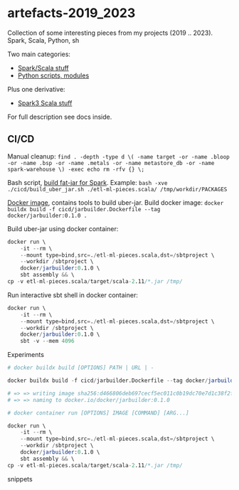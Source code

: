 # artefacts-2019_2023

Collection of some interesting pieces from my projects (2019 .. 2023). Spark, Scala, Python, sh

Two main categories:
- [Spark/Scala stuff](./etl-ml-pieces.scala/readme.md)
- [Python scripts, modules](./scripts.python/readme.md)

Plus one derivative:
- [Spark3 Scala stuff](./spark3-pieces.scala/readme.md)

For full description see docs inside.

## CI/CD

Manual cleanup: `find . -depth -type d \( -name target -or -name .bloop -or -name .bsp -or -name .metals -or -name metastore_db -or -name spark-warehouse \) -exec echo rm -rfv {} \;`

Bash script, [build fat-jar for Spark](cicd/build_uber_jar.sh).
Example: `bash -xve ./cicd/build_uber_jar.sh ./etl-ml-pieces.scala/ /tmp/workdir/PACKAGES`

[Docker image](cicd/jarbuilder.Dockerfile), contains tools to build uber-jar.
Build docker image: `docker buildx build -f cicd/jarbuilder.Dockerfile --tag docker/jarbuilder:0.1.0 .`

Build uber-jar using docker container:
```s
docker run \
    -it --rm \
    --mount type=bind,src=./etl-ml-pieces.scala,dst=/sbtproject \
    --workdir /sbtproject \
    docker/jarbuilder:0.1.0 \
    sbt assembly && \
cp -v etl-ml-pieces.scala/target/scala-2.11/*.jar /tmp/
```

Run interactive sbt shell in docker container:
```s
docker run \
    -it --rm \
    --mount type=bind,src=./etl-ml-pieces.scala,dst=/sbtproject \
    --workdir /sbtproject \
    docker/jarbuilder:0.1.0 \
    sbt -v --mem 4096
```

Experiments
```s
# docker buildx build [OPTIONS] PATH | URL | -

docker buildx build -f cicd/jarbuilder.Dockerfile --tag docker/jarbuilder:0.1.0 .

# => => writing image sha256:d466806deb697cecf5ec011c0b19dc70e7d1c38f2fc34f5f01cf0022aa786ae8
# => => naming to docker.io/docker/jarbuilder:0.1.0

# docker container run [OPTIONS] IMAGE [COMMAND] [ARG...]

docker run \
    -it --rm \
    --mount type=bind,src=./etl-ml-pieces.scala,dst=/sbtproject \
    --workdir /sbtproject \
    docker/jarbuilder:0.1.0 \
    sbt assembly && \
cp -v etl-ml-pieces.scala/target/scala-2.11/*.jar /tmp/

```
snippets
